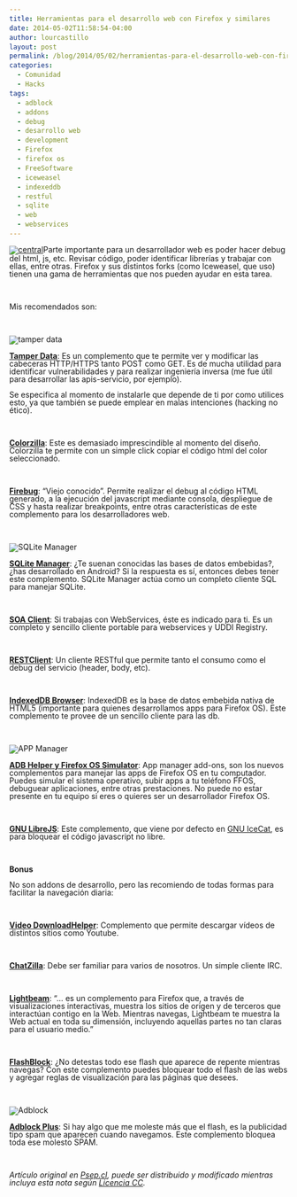 ```yaml
---
title: Herramientas para el desarrollo web con Firefox y similares
date: 2014-05-02T11:58:54-04:00
author: lourcastillo
layout: post
permalink: /blog/2014/05/02/herramientas-para-el-desarrollo-web-con-firefox-y-similares/
categories:
  - Comunidad
  - Hacks
tags:
  - adblock
  - addons
  - debug
  - desarrollo web
  - development
  - Firefox
  - firefox os
  - FreeSoftware
  - iceweasel
  - indexeddb
  - restful
  - sqlite
  - web
  - webservices
---
```

<p style="margin-bottom: 0cm;line-height: 100%">
  <a href="/images/2014/05/central.png"><img class="size-large wp-image-634 aligncenter" src="/images/2014/05/central-600x332.png" alt="central" width="600" height="332" srcset="/images/2014/05/central-600x332.png 600w, /images/2014/05/central-252x139.png 252w, /images/2014/05/central.png 672w" sizes="(max-width: 600px) 100vw, 600px" /></a>Parte importante para un desarrollador web es poder hacer debug del html, js, etc. Revisar código, poder identificar librerías y trabajar con ellas, entre otras. Firefox y sus distintos forks (como Iceweasel, que uso) tienen una gama de herramientas que nos pueden ayudar en esta tarea.<!--more-->
</p>

&nbsp;

<p style="margin-bottom: 0cm;line-height: 100%">
  Mis recomendados son:
</p>

&nbsp;

<p style="margin-bottom: 0cm;line-height: 100%">
  <img class="aligncenter size-full wp-image-1051" src="/images/2014/05/imagen1.png" alt="tamper data" width="600" height="322" />
</p>

<p style="margin-bottom: 0cm;line-height: 100%">
  <strong><a title="Tamper Data" href="https://addons.mozilla.org/es/firefox/addon/tamper-data/" target="_blank">Tamper Data</a></strong>: Es un complemento que te permite ver y modificar las cabeceras HTTP/HTTPS tanto POST como GET. Es de mucha utilidad para identificar vulnerabilidades y para realizar ingeniería inversa (me fue útil para desarrollar las apis-servicio, por ejemplo).
</p>

<p style="margin-bottom: 0cm;line-height: 100%">
  Se especifica al momento de instalarle que depende de ti por como utilices esto, ya que también se puede emplear en malas intenciones (hacking no ético).
</p>

&nbsp;

<p style="margin-bottom: 0cm;line-height: 100%">
  <a title="Colorzilla" href="https://addons.mozilla.org/es/firefox/addon/colorzilla/" target="_blank"><strong>Colorzilla</strong></a>: Este es demasiado imprescindible al momento del diseño. Colorzilla te permite con un simple click copiar el código html del color seleccionado.
</p>

&nbsp;

<p style="margin-bottom: 0cm;line-height: 100%">
  <strong><a title="Firebug" href="https://addons.mozilla.org/es/firefox/addon/firebug/" target="_blank">Firebug</a></strong>: “Viejo conocido”. Permite realizar el debug al código HTML generado, a la ejecución del javascript mediante consola, despliegue de CSS y hasta realizar breakpoints, entre otras características de este complemento para los desarrolladores web.
</p>

&nbsp;

<p style="margin-bottom: 0cm;line-height: 100%">
  <img class="aligncenter size-full wp-image-1056" src="/images/2014/05/imagen4.png" alt="SQLite Manager" width="600" height="396" />
</p>

<p style="margin-bottom: 0cm;line-height: 100%">
  <strong><a title="SQLite Manager" href="https://addons.mozilla.org/es/firefox/addon/sqlite-manager/" target="_blank">SQLite Manager</a></strong>: ¿Te suenan conocidas las bases de datos embebidas?, ¿has desarrollado en Android? Si la respuesta es sí, entonces debes tener este complemento. SQLite Manager actúa como un completo cliente SQL para manejar SQLite.
</p>

&nbsp;

<p style="margin-bottom: 0cm;line-height: 100%">
  <strong><a title="SOA Client" href="https://addons.mozilla.org/es/firefox/addon/soa-client/" target="_blank">SOA Client</a></strong>: Si trabajas con WebServices, éste es indicado para ti. Es un completo y sencillo cliente portable para webservices y UDDI Registry.
</p>

&nbsp;

<p style="margin-bottom: 0cm;line-height: 100%">
  <a title="REST Client" href="https://addons.mozilla.org/es/firefox/addon/restclient/" target="_blank"><strong>RESTClient</strong></a>: Un cliente RESTful que permite tanto el consumo como el debug del servicio (header, body, etc).
</p>

&nbsp;

<p style="margin-bottom: 0cm;line-height: 100%">
  <a title="IndexedDB Browser" href="https://addons.mozilla.org/es/firefox/addon/indexeddb-browser/" target="_blank"><strong>IndexedDB Browser</strong></a>: IndexedDB es la base de datos embebida nativa de HTML5 (importante para quienes desarrollamos apps para Firefox OS). Este complemento te provee de un sencillo cliente para las db.
</p>

&nbsp;

<p style="margin-bottom: 0cm;line-height: 100%">
  <img class="aligncenter size-full wp-image-1059" src="/images/2014/05/imagen8.png" alt="APP Manager" width="600" height="481" />
</p>

<p style="margin-bottom: 0cm;line-height: 100%">
  <a title="ADB Helper y Firefox OS Simulator" href="https://ftp.mozilla.org/pub/mozilla.org/labs/fxos-simulator/" target="_blank"><strong>ADB Helper y Firefox OS Simulator</strong></a>: App manager add-ons, son los nuevos complementos para manejar las apps de Firefox OS en tu computador. Puedes simular el sistema operativo, subir apps a tu teléfono FFOS, debuguear aplicaciones, entre otras prestaciones. No puede no estar presente en tu equipo si eres o quieres ser un desarrollador Firefox OS.
</p>

&nbsp;

<p style="margin-bottom: 0cm;line-height: 100%">
  <a href="https://addons.mozilla.org/es/firefox/addon/librejs/" target="_blank"><strong>GNU LibreJS</strong></a>: Este complemento, que viene por defecto en <a href="http://www.gnu.org/software/gnuzilla/" target="_blank">GNU IceCat</a>, es para bloquear el código javascript no libre.
</p>

&nbsp;

<p style="margin-bottom: 0cm;line-height: 100%">
  <strong>Bonus</strong>
</p>

<p style="margin-bottom: 0cm;line-height: 100%">
  No son addons de desarrollo, pero las recomiendo de todas formas para facilitar la navegación diaria:
</p>

&nbsp;

<p style="margin-bottom: 0cm;line-height: 100%">
  <a href="https://addons.mozilla.org/es/firefox/addon/video-downloadhelper/" target="_blank"><strong>Video DownloadHelper</strong></a>: Complemento que permite descargar vídeos de distintos sitios como Youtube.
</p>

&nbsp;

<p style="margin-bottom: 0cm;line-height: 100%">
  <a href="https://addons.mozilla.org/es/firefox/addon/chatzilla/" target="_blank"><strong>ChatZilla</strong></a>: Debe ser familiar para varios de nosotros. Un simple cliente IRC.
</p>

&nbsp;

<p style="margin-bottom: 0cm;line-height: 100%">
  <a href="https://addons.mozilla.org/es/firefox/addon/lightbeam/" target="_blank"><strong>Lightbeam</strong></a>: “… es un complemento para Firefox que, a través de visualizaciones interactivas, muestra los sitios de origen y de terceros que interactúan contigo en la Web. Mientras navegas, Lightbeam te muestra la Web actual en toda su dimensión, incluyendo aquellas partes no tan claras para el usuario medio.”
</p>

&nbsp;

<p style="margin-bottom: 0cm;line-height: 100%">
  <a href="https://addons.mozilla.org/es/firefox/addon/flashblock/" target="_blank"><strong>FlashBlock</strong></a>: ¿No detestas todo ese flash que aparece de repente mientras navegas? Con este complemento puedes bloquear todo el flash de las webs y agregar reglas de visualización para las páginas que desees.
</p>

&nbsp;

<p style="margin-bottom: 0cm;line-height: 100%">
  <img class="aligncenter size-full wp-image-1060" src="/images/2014/05/imagen9.png" alt="Adblock" width="281" height="235" />
</p>

<p style="margin-bottom: 0cm;line-height: 100%">
  <a href="https://addons.mozilla.org/es/firefox/addon/adblock-plus/" target="_blank"><strong>Adblock Plus</strong></a>: Si hay algo que me moleste más que el flash, es la publicidad tipo spam que aparecen cuando navegamos. Este complemento bloquea toda ese molesto SPAM.
</p>

&nbsp;

<p style="margin-bottom: 0cm;line-height: 100%">
  <em>Artículo original en <a title="Herramientas para el desarrollo web con Firefox y similares - Psep.cl" href="https://mozillachile.cl/2014/05/02/herramientas-para-el-desarrollo-web-con-firefox-y-similares" target="_blank">Psep.cl</a>, puede ser distribuido y modificado mientras incluya esta nota según <a href="http://creativecommons.org/licenses/by-sa/3.0/cl/" target="_blank">Licencia CC</a>.</em>
</p>